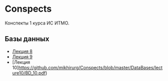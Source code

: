 # Conspects
Конспекты 1 курса ИС ИТМО.

## Базы данных
 - [Лекция 8](https://github.com/mikhirurg/Conspects/blob/master/DataBases/lecture8/BD_8.pdf) 
 - [Лекция 9](https://github.com/mikhirurg/Conspects/blob/master/DataBases/lecture9/BD_9.pdf)
 - [Лекция 10]https://github.com/mikhirurg/Conspects/blob/master/DataBases/lecture10/BD_10.pdf)
